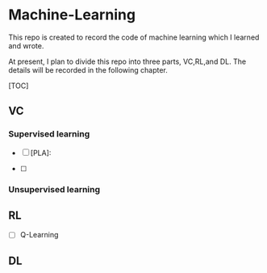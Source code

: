# Machine-Learning

This repo is created to record the code of  machine learning which I learned and wrote.

At present, I plan to divide this repo into three parts, VC,RL,and DL. The details will be recorded in the following chapter.

[TOC]

## VC

### Supervised learning

- [ ] [PLA]: 

  

- [ ] 

### Unsupervised learning

## RL

- [ ] Q-Learning

## DL

